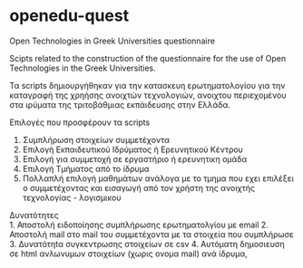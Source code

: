 # openedu-quest
Open Technologies in Greek Universities questionnaire 

Scipts related to the construction of the questionnaire for the use of Open Technologies in the Greek Universities.

Τα scripts δημιουργήθηκαν για την κατασκευη ερωτηματολογίου για την καταγραφή της χρηήσης ανοιχτών τεχνολογιών, ανοιχτου περιεχομένου στα ιρύματα της τριτοβάθμιας εκπάιδευσης στην Ελλάδα.

<dl>
  <dt> Επιλογές που προσφέρουν τα scripts </dt>

1. Συμπλήρωση στοιχείων συμμετέχοντα
2. Επιλογή Εκπαιδευτικού Ιδρύματος ή Ερευνητικού Κέντρου
3. Επιλογή για συμμετοχή σε εργαστήριο ή ερευνητικη ομάδα
4. Επιλογή Τμήματος από το ίδρυμα
5. Πολλαπλή επιλογή μαθημάτων ανάλογα με το τμημα που εχει επιλέξει ο συμμετέχοντας και εισαγωγή από τον χρήστη της ανοιχτής τεχνολογίας - λογισμικου

<dl>
  <dt>Δυνατότητες </dt>
1. Αποστολή ειδοποίησης συμπλήρωσης ερωτηματολγίου με email 
2. Αποστολή mail στο mail του συμμετέχοντα με τα στοιχεία που συμπλήρωσε
3. Δυνατότηtα συγκεντρωσης στοιχείων σε csv
4. Αυτόματη δημοσιευση σε html ανλωνυμων στοιχείων (χωρις ονομα mail) ανά ίδρυμα,
